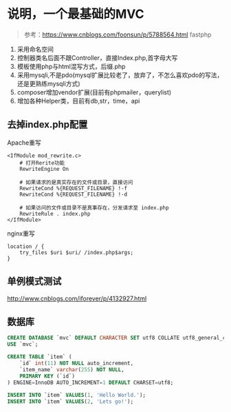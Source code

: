 # 说明，一个最基础的MVC

> 参考：https://www.cnblogs.com/foonsun/p/5788564.html
> fastphp

1. 采用命名空间
2. 控制器类名后面不跟Controller，直接Index.php,首字母大写
3. 模板使用php与html混写方式，后缀.php
4. 采用mysqli,不是pdo(mysql扩展比较老了，放弃了，不怎么喜欢pdo的写法，还是更熟练mysqli方式)
5. composer增加vendor扩展(目前有phpmailer，querylist)
6. 增加各种Helper类，目前有db,str，time，api

## 去掉index.php配置
Apache重写
```
<IfModule mod_rewrite.c>
    # 打开Rerite功能
    RewriteEngine On

    # 如果请求的是真实存在的文件或目录，直接访问
    RewriteCond %{REQUEST_FILENAME} !-f
    RewriteCond %{REQUEST_FILENAME} !-d

    # 如果访问的文件或目录不是真事存在，分发请求至 index.php
    RewriteRule . index.php
</IfModule>
```

nginx重写
```
location / {
    try_files $uri $uri/ /index.php$args;
}
```

## 单例模式测试
http://www.cnblogs.com/iforever/p/4132927.html


## 数据库
```sql
CREATE DATABASE `mvc` DEFAULT CHARACTER SET utf8 COLLATE utf8_general_ci;
USE `mvc`;

CREATE TABLE `item` (
    `id` int(11) NOT NULL auto_increment,
    `item_name` varchar(255) NOT NULL,
    PRIMARY KEY (`id`)
) ENGINE=InnoDB AUTO_INCREMENT=1 DEFAULT CHARSET=utf8;
 
INSERT INTO `item` VALUES(1, 'Hello World.');
INSERT INTO `item` VALUES(2, 'Lets go!');
```
